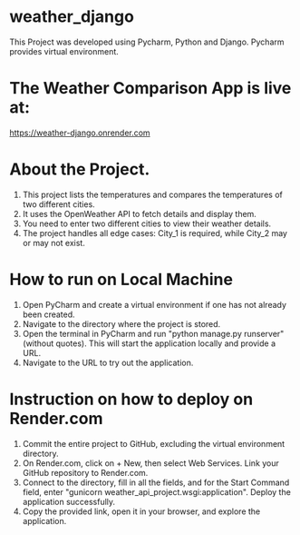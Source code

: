 # weather_django
This Project was developed using Pycharm, Python and Django.
Pycharm provides virtual environment.

# The Weather Comparison App is live at:
https://weather-django.onrender.com

# About the Project.
1. This project lists the temperatures and compares the temperatures of two different cities.
2. It uses the OpenWeather API to fetch details and display them.
3. You need to enter two different cities to view their weather details.
4. The project handles all edge cases: City_1 is required, while City_2 may or may not exist.

# How to run on Local Machine
1. Open PyCharm and create a virtual environment if one has not already been created.
2. Navigate to the directory where the project is stored.
3. Open the terminal in PyCharm and run "python manage.py runserver" (without quotes). This will start the application locally and provide a URL.
4. Navigate to the URL to try out the application.

# Instruction on how to deploy on Render.com
1. Commit the entire project to GitHub, excluding the virtual environment directory.
2. On Render.com, click on + New, then select Web Services. Link your GitHub repository to Render.com.
3. Connect to the directory, fill in all the fields, and for the Start Command field, enter "gunicorn weather_api_project.wsgi:application". Deploy the application successfully.
4. Copy the provided link, open it in your browser, and explore the application.

